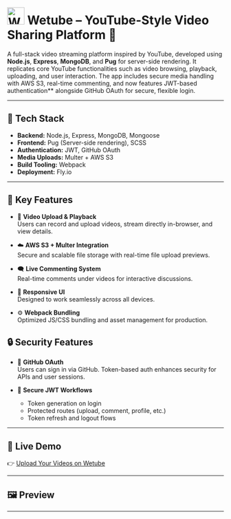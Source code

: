 # <img src="src/frontend/youtube.ico" alt="Wetube" width="40" height="40"> Wetube – YouTube-Style Video Sharing Platform 🎥

A full-stack video streaming platform inspired by YouTube, developed using **Node.js**, **Express**, **MongoDB**, and **Pug** for server-side rendering. It replicates core YouTube functionalities such as video browsing, playback, uploading, and user interaction. The app includes secure media handling with AWS S3, real-time commenting, and now features JWT-based authentication** alongside GitHub OAuth for secure, flexible login.

---

## 🚀 Tech Stack

- **Backend:** Node.js, Express, MongoDB, Mongoose
- **Frontend:** Pug (Server-side rendering), SCSS
- **Authentication:** JWT, GitHub OAuth
- **Media Uploads:** Multer + AWS S3
- **Build Tooling:** Webpack
- **Deployment:** Fly.io

---

## 🌟 Key Features

- 🎥 **Video Upload & Playback**  
  Users can record and upload videos, stream directly in-browser, and view details.

- ☁️ **AWS S3 + Multer Integration**  
  Secure and scalable file storage with real-time file upload previews.

- 🗨 **Live Commenting System**  
  Real-time comments under videos for interactive discussions.

- 📱 **Responsive UI**  
  Designed to work seamlessly across all devices.

- ⚙️ **Webpack Bundling**  
  Optimized JS/CSS bundling and asset management for production.

## 🔒 Security Features

- 🔐 **GitHub OAuth**  
  Users can sign in via GitHub. Token-based auth enhances security for APIs and user sessions.

- 🔐 **Secure JWT Workflows**  
  - Token generation on login
  - Protected routes (upload, comment, profile, etc.)
  - Token refresh and logout flows

---

## 🚀 Live Demo

👉 [Upload Your Videos on Wetube](https://wetube-reloaded-2024-daheekim.fly.dev/)

---

## 🖼 Preview



---